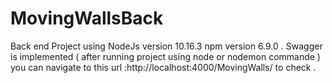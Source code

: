# MovingWallsBack
Back end Project using NodeJs version 10.16.3 npm version 6.9.0 . 
Swagger is implemented ( after running project using node or nodemon commande ) you can navigate 
to this url :http://localhost:4000/MovingWalls/ to check . 
